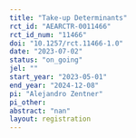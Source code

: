 ```yaml
---
title: "Take-up Determinants"
rct_id: "AEARCTR-0011466"
rct_id_num: "11466"
doi: "10.1257/rct.11466-1.0"
date: "2023-07-02"
status: "on_going"
jel: ""
start_year: "2023-05-01"
end_year: "2024-12-08"
pi: "Alejandro Zentner"
pi_other:
abstract: "nan"
layout: registration
---
```



